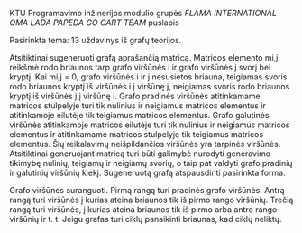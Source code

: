 KTU Programavimo inžinerijos modulio 
grupės *FLAMA INTERNATIONAL OMA LADA PAPEDA GO CART TEAM* puslapis

Pasirinkta tema: 13 uždavinys iš grafų teorijos.

Atsitiktinai sugeneruoti grafą aprašančią matricą. 
Matricos elemento mi,j reikšmė rodo briaunos tarp grafo viršūnės i ir grafo viršūnės j svorį bei kryptį. 
Kai mi,j = 0, grafo viršūnės i ir j nesusietos briauna, teigiamas svoris rodo briaunos kryptį iš viršūnės i į viršūnę j, neigiamas svoris rodo briaunos kryptį iš viršūnės j į viršūnę i. 
Grafo pradinės viršūnės atitinkamame matricos stulpelyje turi tik nulinius ir neigiamus matricos elementus ir atitinkamoje eilutėje tik teigiamus matricos elementus. 
Grafo galutinės viršūnės atitinkamoje matricos eilutėje turi tik nulinius ir neigiamus matricos elementus ir atitinkamame matricos stulpelyje tik teigiamus matricos elementus. 
Šių reikalavimų neišpildančios viršūnės yra tarpinės viršūnės. 
Atsitiktinai generuojant matricą turi būti galimybė nurodyti generavimo tikimybę nulinių, teigiamų ir neigiamų svorių, o taip pat valdyti grafo pradinių ir galutinių viršūnių kiekį. 
Sugeneruotą grafą atspausdinti pasirinkta forma.

Grafo viršūnes suranguoti. 
Pirmą rangą turi pradinės grafo viršūnės. 
Antrą rangą turi viršūnės į kurias ateina briaunos tik iš pirmo rango viršūnių. 
Trečią rangą turi viršūnės, į kurias ateina briaunos tik iš pirmo arba antro rango viršūnių ir t. t. 
Jeigu grafas turi ciklų panaikinti briaunas, kad ciklų neliktų.
